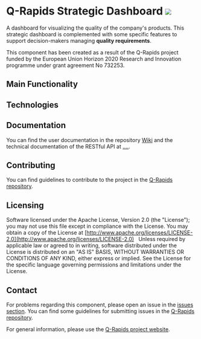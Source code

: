 # Q-Rapids Strategic Dashboard ![](https://img.shields.io/badge/License-Apache2.0-blue.svg)

A dashboard for visualizing the quality of the company's products. This strategic dashboard is complemented with some specific features to support decision-makers managing **quality requirements**.

This component has been created as a result of the Q-Rapids project funded by the European Union Horizon 2020 Research and Innovation programme under grant agreement No 732253.

## Main Functionality

## Technologies

## Documentation

You can find the user documentation in the repository [Wiki]() and the technical documentation of the RESTful API at [....]().

## Contributing

You can find guidelines to contribute to the project in the [Q-Rapids repository](https://github.com/q-rapids/q-rapids/blob/master/CONTRIBUTING.md).

## Licensing

Software licensed under the Apache License, Version 2.0 (the "License"); you may not use this file except in compliance with the License. You may obtain a copy of the License at [http://www.apache.org/licenses/LICENSE-2.0](http://www.apache.org/licenses/LICENSE-2.0)
 
Unless required by applicable law or agreed to in writing, software distributed under the License is distributed on an "AS IS" BASIS,
WITHOUT WARRANTIES OR CONDITIONS OF ANY KIND, either express or implied. See the License for the specific language governing permissions and limitations under the License.


## Contact 

For problems regarding this component, please open an issue in the [issues section](https://github.com/q-rapids/qrapids-dashboard/issues). You can find some guidelines for submitting issues in the [Q-Rapids repository](https://github.com/q-rapids/q-rapids/blob/master/CONTRIBUTING.md).

For general information, please use the [Q-Rapids project website](http://www.q-rapids.eu/contact).


